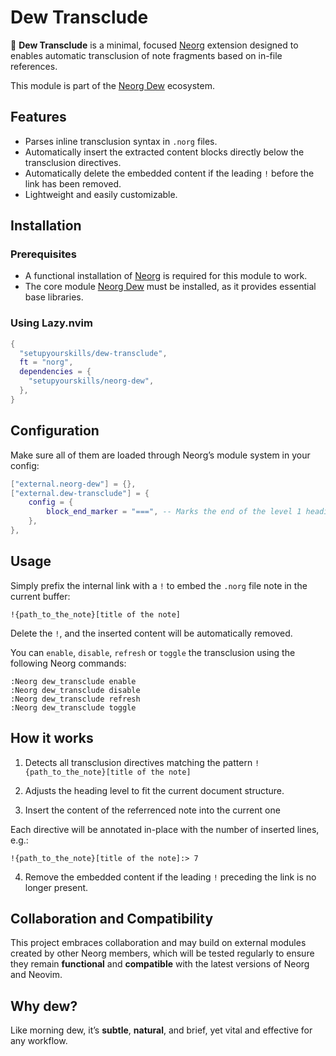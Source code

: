 # Dew Transclude

🌿 **Dew Transclude** is a minimal, focused [Neorg](https://github.com/nvim-neorg/neorg) extension designed to enables automatic transclusion of note fragments based on in-file references.

This module is part of the [Neorg Dew](https://github.com/setupyourskills/neorg-dew) ecosystem.

## Features

- Parses inline transclusion syntax in `.norg` files.
- Automatically insert the extracted content blocks directly below the transclusion directives.
- Automatically delete the embedded content if the leading `!` before the link has been removed.
- Lightweight and easily customizable.

## Installation

### Prerequisites

- A functional installation of [Neorg](https://github.com/nvim-neorg/neorg) is required for this module to work.
- The core module [Neorg Dew](https://github.com/setupyourskills/neorg-dew) must be installed, as it provides essential base libraries.

### Using Lazy.nvim

```lua
{
  "setupyourskills/dew-transclude",
  ft = "norg",
  dependencies = {
    "setupyourskills/neorg-dew",
  },
}
```

## Configuration

Make sure all of them are loaded through Neorg’s module system in your config:

```lua
["external.neorg-dew"] = {},
["external.dew-transclude"] = {
    config = {
        block_end_marker = "===", -- Marks the end of the level 1 heading block for content extraction
    },
},
```

## Usage

Simply prefix the internal link with a `!` to embed the `.norg` file note in the current buffer:

```
!{path_to_the_note}[title of the note]
```

Delete the `!`, and the inserted content will be automatically removed.

You can `enable`, `disable`, `refresh` or `toggle` the transclusion using the following Neorg commands:

```
:Neorg dew_transclude enable
:Neorg dew_transclude disable
:Neorg dew_transclude refresh
:Neorg dew_transclude toggle
```

## How it works

1. Detects all transclusion directives matching the pattern `!{path_to_the_note}[title of the note]`

2. Adjusts the heading level to fit the current document structure.

3. Insert the content of the referrenced note into the current one

Each directive will be annotated in-place with the number of inserted lines, e.g.:

```
!{path_to_the_note}[title of the note]:> 7
```

4. Remove the embedded content if the leading `!` preceding the link is no longer present.

## Collaboration and Compatibility

This project embraces collaboration and may build on external modules created by other Neorg members, which will be tested regularly to ensure they remain **functional** and **compatible** with the latest versions of Neorg and Neovim.  

## Why **dew**?

Like morning dew, it’s **subtle**, **natural**, and brief, yet vital and effective for any workflow.
